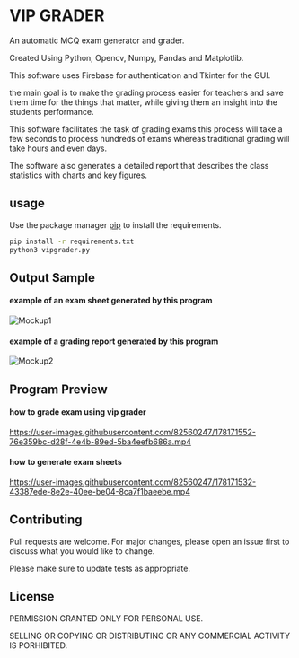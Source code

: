 # VIP GRADER

An automatic MCQ exam generator and grader.

Created Using Python, Opencv, Numpy, Pandas and Matplotlib.

This software uses Firebase for authentication and Tkinter for the GUI.

the main goal is to make the grading process easier for teachers and save them time for the things that matter, while giving them an insight into the students performance.

This software facilitates the task of grading exams
this process will take a few seconds to process hundreds of exams whereas traditional grading will take hours and even days.

The software also generates a detailed report that describes the
class statistics with charts and key figures.

## usage

Use the package manager [pip](https://pip.pypa.io/en/stable/) to install the requirements.

```bash
pip install -r requirements.txt
python3 vipgrader.py
```
## Output Sample
#### example of an exam sheet generated by this program
![Mockup1](https://user-images.githubusercontent.com/82560247/178168265-b820018d-d54d-46e8-bfb3-8b131203bf86.jpg)
#### example of a grading report generated by this program
![Mockup2](https://user-images.githubusercontent.com/82560247/178168299-5d787488-54ce-41f4-a3ff-7507bbda7b8c.jpg)
## Program Preview
#### how to grade exam using vip grader
https://user-images.githubusercontent.com/82560247/178171552-76e359bc-d28f-4e4b-89ed-5ba4eefb686a.mp4
#### how to generate exam sheets
https://user-images.githubusercontent.com/82560247/178171532-43387ede-8e2e-40ee-be04-8ca7f1baeebe.mp4

## Contributing
Pull requests are welcome. For major changes, please open an issue first to discuss what you would like to change.

Please make sure to update tests as appropriate.

## License
PERMISSION GRANTED ONLY FOR PERSONAL USE.

SELLING OR COPYING OR DISTRIBUTING OR ANY COMMERCIAL ACTIVITY IS PORHIBITED.
